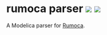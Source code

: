 # rumoca parser [<img src="https://github.com/cognipilot/rumoca_parser/actions/workflows/rust.yml/badge.svg">](https://github.com/CogniPilot/rumoca_parser/actions) [<img src="https://img.shields.io/crates/v/rumoca_parser">](https://crates.io/crates/rumoca_parser)

A Modelica parser for [Rumoca](https://github.com/cognipilot/rumoca).

